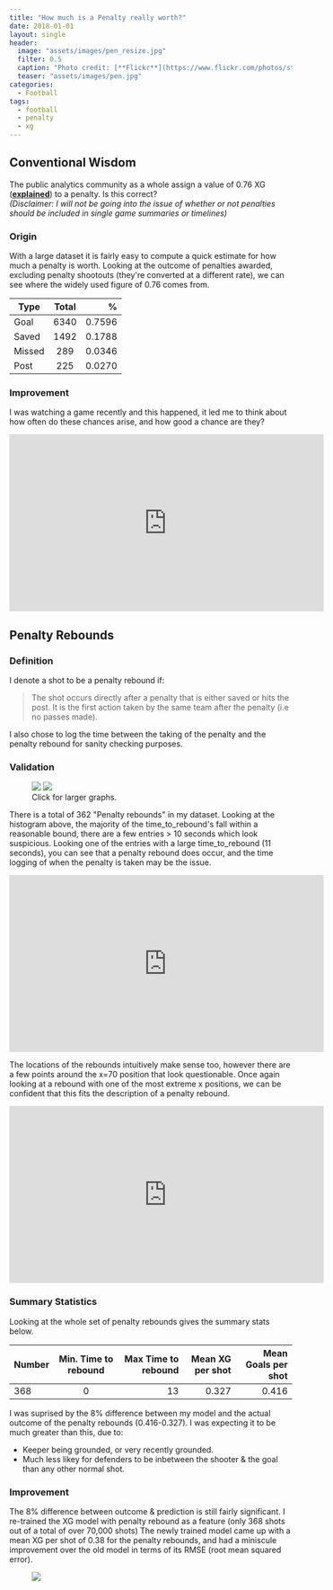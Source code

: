 ```yaml
---
title: "How much is a Penalty really worth?"
date: 2018-01-01
layout: single
header:
  image: "assets/images/pen_resize.jpg"
  filter: 0.5
  caption: "Photo credit: [**Flickr**](https://www.flickr.com/photos/stopherjones)"
  teaser: "assets/images/pen.jpg"
categories:
  - Football
tags:
  - football
  - penalty
  - xg
---
```


## Conventional Wisdom
The public analytics community as a whole assign a value of 0.76 XG ([**explained**](http://www.bbc.co.uk/sport/football/40699431)) to a penalty. Is this correct? <br />
*(Disclaimer: I will not be going into the issue of whether or not penalties should be included in single game summaries or timelines)*

### Origin
With a large dataset it is fairly easy to compute a quick estimate for how much a penalty is worth.  Looking at the outcome of penalties awarded, excluding penalty shootouts (they're converted at a different rate), we can see where the widely used figure of 0.76 comes from.

| Type       	| Total         | %  	|
| ------------- |:-------------:| -----:|
| Goal    	| 6340		| 0.7596|
| Saved		| 1492		| 0.1788|    
| Missed	| 289		| 0.0346|
| Post		| 225		| 0.0270|

### Improvement
I was watching a game recently and this happened, it led me to think about how often do these chances arise, and how good a chance are they?
<iframe width="560" height="315" src="https://www.youtube.com/embed/QLkQ_SdO0a8?rel=0&amp;showinfo=0" frameborder="0" allow="autoplay; encrypted-media"></iframe>

## Penalty Rebounds
### Definition
I denote a shot to be a penalty rebound if:

> The shot occurs directly after a penalty that is either saved or hits the post.  It is the first action taken by the same team after the penalty (i.e no passes made).

I also chose to log the time between the taking of the penalty and the penalty rebound for sanity checking purposes.

### Validation
<figure class='half'>
	<a href="/assets/images/penalty/plot.png"><img src="/assets/images/penalty/plot.png"></a>
	<a href="/assets/images/penalty/plot_location.png"><img src="/assets/images/penalty/plot_location.png"></a>		<figcaption>Click for larger graphs.</figcaption>
</figure>

There is a total of 362 "Penalty rebounds" in my dataset.  Looking at the histogram above, the majority of the time_to_rebound's fall within a reasonable bound, there are a few entries > 10 seconds which look suspicious.
Looking one of the entries with a large time_to_rebound (11 seconds), you can see that a penalty rebound does occur, and the time logging of when the penalty is taken may be the issue.

<iframe width="560" height="315" src="https://www.youtube.com/embed/8D4ZklbHLrw?rel=0&amp;showinfo=0&amp;start=57" frameborder="0" allow="autoplay; encrypted-media" allowfullscreen></iframe>


The locations of the rebounds intuitively make sense too, however there are a few points around the x=70 position that look questionable.
Once again looking at a rebound with one of the most extreme x positions, we can be confident that this fits the description of a penalty rebound.

<iframe width="560" height="315" src="https://www.youtube.com/embed/bQ_RyKO6XIw?rel=0&amp;showinfo=0&amp;start=27" frameborder="0" allow="autoplay; encrypted-media" allowfullscreen></iframe>

### Summary Statistics
Looking at the whole set of penalty rebounds gives the summary stats below.

| Number       	| Min. Time to rebound	| Max Time to rebound	| Mean XG per shot	| Mean Goals per shot	|
| ------------- |:---------------------:|----------------------:|----------------------:|----------------------:|	
|368		| 0			| 13			| 0.327			| 0.416			|

I was suprised by the 8% difference between my model and the actual outcome of the penalty rebounds (0.416-0.327).  I was expecting it to be much greater than this, due to:
- Keeper being grounded, or very recently grounded.
- Much less likey for defenders to be inbetween the shooter & the goal than any other normal shot.

### Improvement

The 8% difference between outcome & prediction is still fairly significant.
I re-trained the XG model with penalty rebound as a feature (only 368 shots out of a total of over 70,000 shots)
The newly trained model came up with a mean XG per shot of 0.38 for the penalty rebounds, and had a miniscule improvement over the old model in terms of its RMSE (root mean squared error).

<figure class='single'>
	<a href="/assets/images/penalty/tree.jpg"><img src="/assets/images/penalty/tree.jpg"></a>
</figure>
